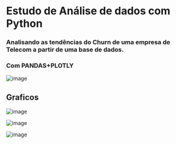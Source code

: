 # Estudo de Análise de dados com Python
### Analisando as tendências do Churn de uma empresa de Telecom a partir de uma base de dados.
### Com PANDAS+PLOTLY

![image](https://user-images.githubusercontent.com/66637868/129114781-70c6fc7f-b61d-4fd3-b6ce-0e8f522f23d8.png)

## Graficos

![image](https://user-images.githubusercontent.com/66637868/129115160-0f6de852-468e-4135-9b57-bb174b0a9a09.png)


![image](https://user-images.githubusercontent.com/66637868/129115227-5834d742-eea4-4a04-8048-1c1208601f8f.png)

![image](https://user-images.githubusercontent.com/66637868/129115373-4307bd55-2a46-426c-b795-6ee36e12f983.png)


